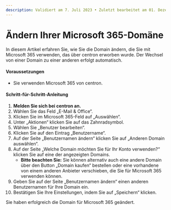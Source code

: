 ```yaml
---
description: Validiert am 7. Juli 2023 • Zuletzt bearbeitet am 01. Dezember 2023
---
```


# Ändern Ihrer Microsoft 365-Domäne

In diesem Artikel erfahren Sie, wie Sie die Domain ändern, die Sie mit Microsoft 365 verwenden, das über centron erworben wurde. Der Wechsel von einer Domain zu einer anderen erfolgt automatisch.

#### Voraussetzungen

* Sie verwenden Microsoft 365 von centron.

#### Schritt-für-Schritt-Anleitung

1. **Melden Sie sich bei centron an.**
2. Wählen Sie das Feld „E-Mail & Office“.
3. Klicken Sie im Microsoft 365-Feld auf „Auswählen“.
4. Unter „Aktionen“ klicken Sie auf das Zahnradsymbol.
5. Wählen Sie „Benutzer bearbeiten“.
6. Klicken Sie auf den Eintrag „Benutzername“.
7. Auf der Seite „Benutzernamen ändern“ klicken Sie auf „Anderen Domain auswählen“.
8. Auf der Seite „Welche Domain möchten Sie für Ihr Konto verwenden?“ klicken Sie auf eine der angezeigten Domains.
   * **Bitte beachten Sie:** Sie können alternativ auch eine andere Domain über den Button „Domain kaufen“ bestellen oder eine vorhandene von einem anderen Anbieter verschieben, die Sie für Microsoft 365 verwenden können.
9. Geben Sie auf der Seite „Benutzernamen ändern“ einen anderen Benutzernamen für Ihre Domain ein.
10. Bestätigen Sie Ihre Einstellungen, indem Sie auf „Speichern“ klicken.

Sie haben erfolgreich die Domain für Microsoft 365 geändert.
